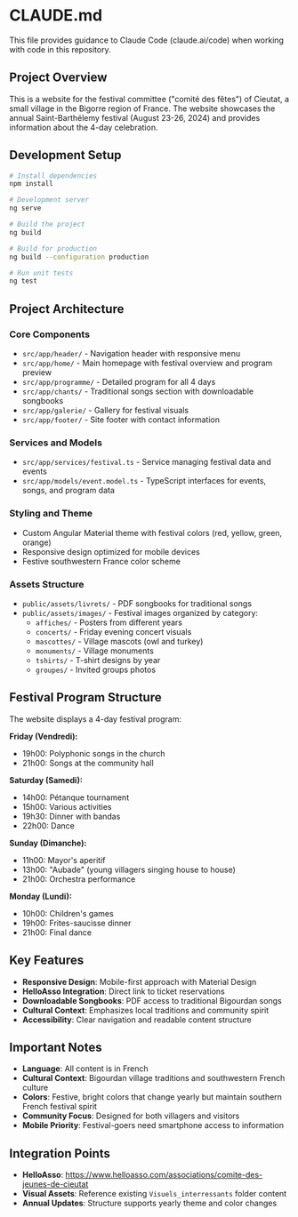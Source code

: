 # CLAUDE.md

This file provides guidance to Claude Code (claude.ai/code) when working with code in this repository.

## Project Overview

This is a website for the festival committee ("comité des fêtes") of Cieutat, a small village in the Bigorre region of France. The website showcases the annual Saint-Barthélemy festival (August 23-26, 2024) and provides information about the 4-day celebration.

## Development Setup

```bash
# Install dependencies
npm install

# Development server
ng serve

# Build the project
ng build

# Build for production
ng build --configuration production

# Run unit tests
ng test
```

## Project Architecture

### Core Components
- `src/app/header/` - Navigation header with responsive menu
- `src/app/home/` - Main homepage with festival overview and program preview
- `src/app/programme/` - Detailed program for all 4 days
- `src/app/chants/` - Traditional songs section with downloadable songbooks
- `src/app/galerie/` - Gallery for festival visuals
- `src/app/footer/` - Site footer with contact information

### Services and Models
- `src/app/services/festival.ts` - Service managing festival data and events
- `src/app/models/event.model.ts` - TypeScript interfaces for events, songs, and program data

### Styling and Theme
- Custom Angular Material theme with festival colors (red, yellow, green, orange)
- Responsive design optimized for mobile devices
- Festive southwestern France color scheme

### Assets Structure
- `public/assets/livrets/` - PDF songbooks for traditional songs
- `public/assets/images/` - Festival images organized by category:
  - `affiches/` - Posters from different years
  - `concerts/` - Friday evening concert visuals
  - `mascottes/` - Village mascots (owl and turkey)
  - `monuments/` - Village monuments
  - `tshirts/` - T-shirt designs by year
  - `groupes/` - Invited groups photos

## Festival Program Structure

The website displays a 4-day festival program:

**Friday (Vendredi):**
- 19h00: Polyphonic songs in the church
- 21h00: Songs at the community hall

**Saturday (Samedi):**
- 14h00: Pétanque tournament
- 15h00: Various activities
- 19h30: Dinner with bandas
- 22h00: Dance

**Sunday (Dimanche):**
- 11h00: Mayor's aperitif
- 13h00: "Aubade" (young villagers singing house to house)
- 21h00: Orchestra performance

**Monday (Lundi):**
- 10h00: Children's games
- 19h00: Frites-saucisse dinner
- 21h00: Final dance

## Key Features

- **Responsive Design**: Mobile-first approach with Material Design
- **HelloAsso Integration**: Direct link to ticket reservations
- **Downloadable Songbooks**: PDF access to traditional Bigourdan songs
- **Cultural Context**: Emphasizes local traditions and community spirit
- **Accessibility**: Clear navigation and readable content structure

## Important Notes

- **Language**: All content is in French
- **Cultural Context**: Bigourdan village traditions and southwestern French culture
- **Colors**: Festive, bright colors that change yearly but maintain southern French festival spirit
- **Community Focus**: Designed for both villagers and visitors
- **Mobile Priority**: Festival-goers need smartphone access to information

## Integration Points

- **HelloAsso**: https://www.helloasso.com/associations/comite-des-jeunes-de-cieutat
- **Visual Assets**: Reference existing `Visuels_interressants` folder content
- **Annual Updates**: Structure supports yearly theme and color changes